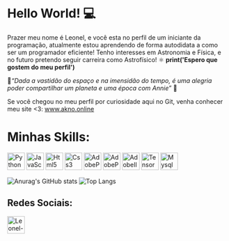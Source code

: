 # Hello World! :computer:

 Prazer meu nome é Leonel, e você esta no perfil de um iniciante da programação, atualmente estou aprendendo de forma autodidata a como ser um programador eficiente! 
 Tenho interesses em Astronomia e Física, e no futuro pretendo seguir carreira como Astrofísico! ⚛️
<b> print('Espero que gostem do meu perfil') </b>

:telescope:<i>“Dada a vastidão do espaço e na imensidão do tempo, é uma alegria poder compartilhar um planeta e uma época com Annie” </i>:telescope:

Se você chegou no meu perfil por curiosidade aqui no Git, venha conhecer meu site <3: www.akno.online

<h1> Minhas Skills: </h1>

<p align="left">
<img src="https://cdn.jsdelivr.net/gh/devicons/devicon/icons/python/python-original-wordmark.svg" 
 alt="Python" width="40" height="40" style="max-width:100%;"></img>
<img src="https://cdn.jsdelivr.net/gh/devicons/devicon/icons/javascript/javascript-original.svg"
alt="JavaScript" width="40" height="40" style="max-width:100%;"></img>
<img src="https://cdn.jsdelivr.net/gh/devicons/devicon/icons/html5/html5-original-wordmark.svg"
alt="Html5" width="40" height="40" style="max-width:100%;"></img>
<img src="https://cdn.jsdelivr.net/gh/devicons/devicon/icons/css3/css3-original-wordmark.svg"
alt="Css3" width="40" height="40" style="max-width:100%;"></img>
<img src="https://cdn.jsdelivr.net/gh/devicons/devicon/icons/photoshop/photoshop-plain.svg"
alt="AdobePhotoshop" width="40" height="40" style="max-width:100%;"></img>
<img src="https://cdn.jsdelivr.net/gh/devicons/devicon/icons/premierepro/premierepro-original.svg"
alt="AdobePremiere" width="40" height="40" style="max-width:100%;"></img>
<img src="https://cdn.jsdelivr.net/gh/devicons/devicon/icons/illustrator/illustrator-plain.svg"
alt="AdobeIlustrator" width="40" height="40" style="max-width:100%;"></img>
<img src="https://cdn.jsdelivr.net/gh/devicons/devicon/icons/tensorflow/tensorflow-original.svg"
alt="TensorFlow" width="40" height="40" style="max-width:100%;"></img>
<img src="https://cdn.jsdelivr.net/gh/devicons/devicon/icons/mysql/mysql-original-wordmark.svg"
alt="Mysql" width="40" height="40" style="max-width:100%;"></img>

![Anurag's GitHub stats](https://github-readme-stats.vercel.app/api?username=AknoLeonel&show_icons=true&theme=radical)
![Top Langs](https://github-readme-stats.vercel.app/api/top-langs/?username=AknoLeonel&layout=compact)


<h2> Redes Sociais:</h2>

<a href="https://www.instagram.com/akno_leonel/" target="_blank">
<img align="center" alt="Leonel-Instagram" height="40" width="40" src="https://image.flaticon.com/icons/png/512/2111/2111463.png"> 
